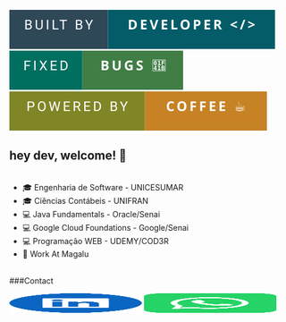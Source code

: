 <img src="https://github.com/fernandocarvalhaes007/fernandocarvalhaes007/blob/main/DEV.svg"> <img src="https://github.com/fernandocarvalhaes007/fernandocarvalhaes007/blob/main/bugs.svg"> <img src="https://github.com/fernandocarvalhaes007/fernandocarvalhaes007/blob/main/COFFEE.svg">

## hey dev, welcome! 👋
<br>
<ul style="margin-top: 0px">
    <li>  🎓 Engenharia de Software - UNICESUMAR </li>
    <li>  🎓 Ciências Contábeis - UNIFRAN </li>
    <li>  💻 Java Fundamentals - Oracle/Senai </li>
    <li>  💻 Google Cloud Foundations - Google/Senai </li>
    <li>  💻 Programação WEB - UDEMY/COD3R </li>
    <li>  💼 Work At Magalu </li>
</ul>

<br>
###Contact
<br>

<img src="https://github.com/fernandocarvalhaes007/fernandocarvalhaes007/blob/main/linkedin.svg" href = "https://www.linkedin.com/in/fernando-carvalhaes-821a97146/" width="237" height="35"> <img src="https://github.com/fernandocarvalhaes007/fernandocarvalhaes007/blob/main/whatsapp.svg" href = "https://wa.me/16993641604" width="237" height="35">











<!--
**fernandocarvalhaes007/fernandocarvalhaes007** is a ✨ _special_ ✨ repository because its `README.md` (this file) appears on your GitHub profile.

Here are some ideas to get you started:

- 🔭 I’m currently working on ...
- 🌱 I’m currently learning ...
- 👯 I’m looking to collaborate on ...
- 🤔 I’m looking for help with ...
- 💬 Ask me about ...
- 📫 How to reach me: ...
- 😄 Pronouns: ...
- ⚡ Fun fact: ...
-->
